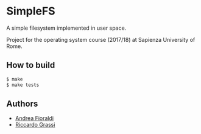 # SimpleFS
A simple filesystem implemented in user space.

Project for the operating system course (2017/18) at Sapienza University of Rome.

## How to build

```bash
$ make
$ make tests
```

## Authors

+ [Andrea Fioraldi](https://github.com/andreafioraldi)
+ [Riccardo Grassi](https://github.com/windowshastalavista)
